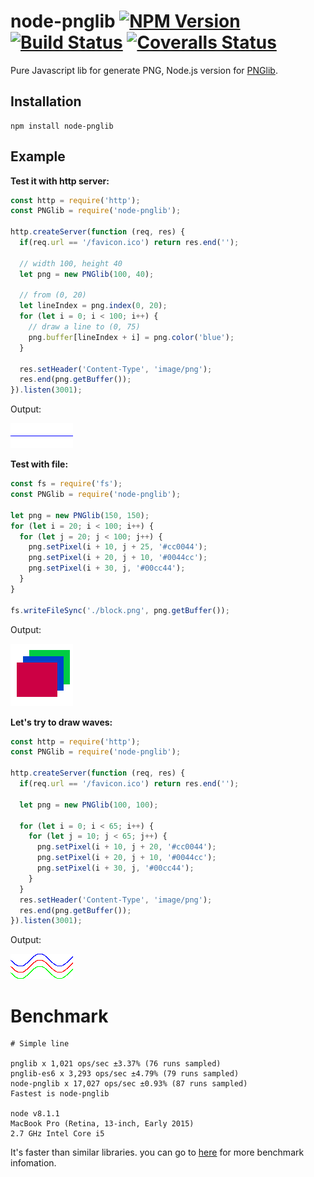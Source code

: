 # node-pnglib [![NPM Version](https://badge.fury.io/js/node-pnglib.svg)](http://badge.fury.io/js/node-pnglib) [![Build Status](https://travis-ci.org/Lellansin/node-pnglib.png?branch=master)](https://travis-ci.org/Lellansin/node-pnglib) [![Coveralls Status](https://img.shields.io/coveralls/Lellansin/node-pnglib/master.svg)](https://coveralls.io/github/Lellansin/node-pnglib)

Pure Javascript lib for generate PNG, Node.js version for [PNGlib](http://www.xarg.org/2010/03/generate-client-side-png-files-using-javascript/).

## Installation

```
npm install node-pnglib
```

## Example

**Test it with http server:**

```javascript
const http = require('http');
const PNGlib = require('node-pnglib');

http.createServer(function (req, res) {
  if(req.url == '/favicon.ico') return res.end('');

  // width 100, height 40
  let png = new PNGlib(100, 40);

  // from (0, 20)
  let lineIndex = png.index(0, 20);
  for (let i = 0; i < 100; i++) {
    // draw a line to (0, 75)
    png.buffer[lineIndex + i] = png.color('blue');
  }

  res.setHeader('Content-Type', 'image/png');
  res.end(png.getBuffer());
}).listen(3001);
```

Output:

![line](/example/line.png)

**Test with file:**

```javascript
const fs = require('fs');
const PNGlib = require('node-pnglib');

let png = new PNGlib(150, 150);
for (let i = 20; i < 100; i++) {
  for (let j = 20; j < 100; j++) {
    png.setPixel(i + 10, j + 25, '#cc0044');
    png.setPixel(i + 20, j + 10, '#0044cc');
    png.setPixel(i + 30, j, '#00cc44');
  }
}

fs.writeFileSync('./block.png', png.getBuffer());
```

Output:

![line](/example/block.png)

**Let's try to draw waves:**

```javascript
const http = require('http');
const PNGlib = require('node-pnglib');

http.createServer(function (req, res) {
  if(req.url == '/favicon.ico') return res.end('');

  let png = new PNGlib(100, 100);

  for (let i = 0; i < 65; i++) {
    for (let j = 10; j < 65; j++) {
      png.setPixel(i + 10, j + 20, '#cc0044');
      png.setPixel(i + 20, j + 10, '#0044cc');
      png.setPixel(i + 30, j, '#00cc44');
    }
  }
  res.setHeader('Content-Type', 'image/png');
  res.end(png.getBuffer());
}).listen(3001);
```

Output:

![line](/example/wave.png)

# Benchmark

```
# Simple line

pnglib x 1,021 ops/sec ±3.37% (76 runs sampled)
pnglib-es6 x 3,293 ops/sec ±4.79% (79 runs sampled)
node-pnglib x 17,027 ops/sec ±0.93% (87 runs sampled)
Fastest is node-pnglib

node v8.1.1
MacBook Pro (Retina, 13-inch, Early 2015)
2.7 GHz Intel Core i5
```

It's faster than similar libraries. you can go to [here](https://github.com/Lellansin/node-pnglib/blob/master/bench/) for more benchmark infomation.
